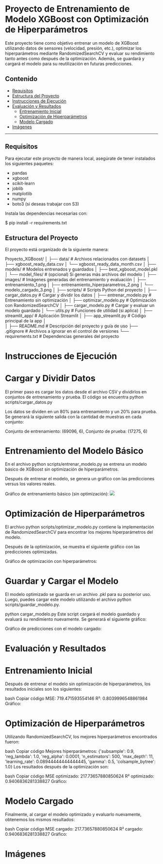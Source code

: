 # Proyecto de Entrenamiento de Modelo XGBoost con Optimización de Hiperparámetros

Este proyecto tiene como objetivo entrenar un modelo de XGBoost utilizando datos de sensores (velocidad, presión, etc.), optimizar los hiperparámetros mediante RandomizedSearchCV y evaluar su rendimiento tanto antes como después de la optimización. Además, se guardará y cargará el modelo para su reutilización en futuras predicciones.

## Contenido
- [Requisitos](#requisitos)
- [Estructura del Proyecto](#estructura-del-proyecto)
- [Instrucciones de Ejecución](#instrucciones-de-ejecución)
- [Evaluación y Resultados](#evaluación-y-resultados)
  - [Entrenamiento Inicial](#entrenamiento-inicial)
  - [Optimización de Hiperparámetros](#optimización-de-hiperparámetros)
  - [Modelo Cargado](#modelo-cargado)
- [Imágenes](#imágenes)

---

## Requisitos

Para ejecutar este proyecto de manera local, asegúrate de tener instalados los siguientes paquetes:

- pandas  
- xgboost  
- scikit-learn  
- joblib  
- matplotlib  
- numpy  
- boto3 (si deseas trabajar con S3)

Instala las dependencias necesarias con:

$ pip install -r requirements.txt

## Estructura del Proyecto

El proyecto está organizado de la siguiente manera:

Proyecto_XGBoost/
│
├── data/                       # Archivos relacionados con datasets
│   ├── xgboost_ready_data.csv
│   └── xgboost_ready_data_month.csv
│
├── models/                     # Modelos entrenados y guardados
│   ├── best_xgboost_model.pkl
│   └── model_files/            # (opcional) Si generas más archivos del modelo
│
├── images/                     # Imágenes generadas del entrenamiento y evaluación
│   ├── entrenamiento_1.png
│   ├── entrenamiento_hiperparametros_2.png
│   └── modelo_cargado_3.png
│
├── scripts/                    # Scripts Python del proyecto
│   ├── cargar_datos.py         # Cargar y dividir los datos
│   ├── entrenar_modelo.py      # Entrenamiento sin optimización
│   ├── optimizar_modelo.py     # Optimización con RandomizedSearchCV
│   ├── cargar_modelo.py        # Cargar y evaluar un modelo guardado
│   └── utils.py                # Funciones de utilidad (si aplica)
│
├── streamlit_app/              # Aplicación Streamlit
│   ├── app_streamlit.py        # Código principal de la app
│       
│
├── README.md                   # Descripción del proyecto y guía de uso
├── .gitignore                  # Archivos a ignorar en el control de versiones
└── requirements.txt            # Dependencias generales del proyecto

# Instrucciones de Ejecución
# Cargar y Dividir Datos

El primer paso es cargar los datos desde el archivo CSV y dividirlos en conjuntos de entrenamiento y prueba. El código se encuentra python scripts/cargar_datos.py

Los datos se dividen en un 80% para entrenamiento y un 20% para prueba. Se generará la siguiente salida con la cantidad de muestras en cada conjunto:

Conjunto de entrenamiento: (69096, 6), Conjunto de prueba: (17275, 6)

# Entrenamiento del Modelo Básico

En el archivo python scripts/entrenar_modelo.py se entrena un modelo básico de XGBoost sin optimización de hiperparámetros.

Después de entrenar el modelo, se genera un gráfico con las predicciones versus los valores reales.

Gráfico de entrenamiento básico (sin optimización):
![](https://github.com/Echeverria29/EntrenamientoXGboostLocal/blob/main/entrenamiento1.PNG)

# Optimización de Hiperparámetros

El archivo python scripts/optimizar_modelo.py contiene la implementación de RandomizedSearchCV para encontrar los mejores hiperparámetros del modelo.

Después de la optimización, se muestra el siguiente gráfico con las predicciones optimizadas.

Gráfico de optimización con hiperparámetros:




# Guardar y Cargar el Modelo

El modelo optimizado se guarda en un archivo .pkl para su posterior uso. Luego, puedes cargar este modelo utilizando el archivo python scripts/guardar_modelo.py.

python cargar_modelo.py
Este script cargará el modelo guardado y evaluará su rendimiento nuevamente. Se generará el siguiente gráfico:

Gráfico de predicciones con el modelo cargado:
# Evaluación y Resultados
# Entrenamiento Inicial
Después de entrenar el modelo sin optimización de hiperparámetros, los resultados iniciales son los siguientes:

bash
Copiar código
MSE: 719.471593554146
R²: 0.8039996548861984
Gráfico:
# Optimización de Hiperparámetros
Utilizando RandomizedSearchCV, los mejores hiperparámetros encontrados fueron:

bash
Copiar código
Mejores hiperparámetros: {'subsample': 0.9, 'reg_lambda': 1.0, 'reg_alpha': 0.0001, 'n_estimators': 500, 'max_depth': 11, 'learning_rate': 0.08944444444444445, 'gamma': 0.5, 'colsample_bytree': 1.0}
Los resultados después de la optimización son:

bash
Copiar código
MSE optimizado: 217.73657880850624
R² optimizado: 0.9406836281338827
Gráfico:
# Modelo Cargado
Finalmente, al cargar el modelo optimizado y evaluarlo nuevamente, obtenemos los mismos resultados:

bash
Copiar código
MSE cargado: 217.73657880850624
R² cargado: 0.9406836281338827
Gráfico:
# Imágenes